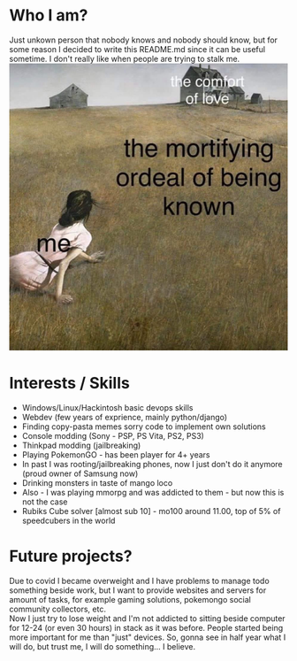 # Who I am?
Just unkown person that nobody knows and nobody should know, but for some reason I decided to
write this README.md since it can be useful sometime. I don't really like when people are trying to stalk me.
![schizoid](https://github.com/HoshiYamazaki/HoshiYamazaki/blob/master/schizoid.jpg)

# Interests / Skills
* Windows/Linux/Hackintosh basic devops skills
* Webdev (few years of exprience, mainly python/django)
* Finding copy-pasta memes sorry code to implement own solutions
* Console modding (Sony - PSP, PS Vita, PS2, PS3)
* Thinkpad modding (jailbreaking)
* Playing PokemonGO - has been player for 4+ years
* In past I was rooting/jailbreaking phones, now I just don't do it anymore (proud owner of Samsung now)
* Drinking monsters in taste of mango loco
* Also - I was playing mmorpg and was addicted to them - but now this is not the case
* Rubiks Cube solver [almost sub 10] - mo100 around 11.00, top of 5% of speedcubers in the world

# Future projects?
Due to covid I became overweight and I have problems to manage todo something beside work,
but I want to provide websites and servers for amount of tasks, for example gaming solutions,
pokemongo social community collectors, etc.  
Now I just try to lose weight and I'm not addicted to sitting beside computer for 12-24 
(or even 30 hours) in stack as it was before. 
People started being more important for me than "just" devices.
So, gonna see in half year what I will do, but trust me, I will do something... I believe.